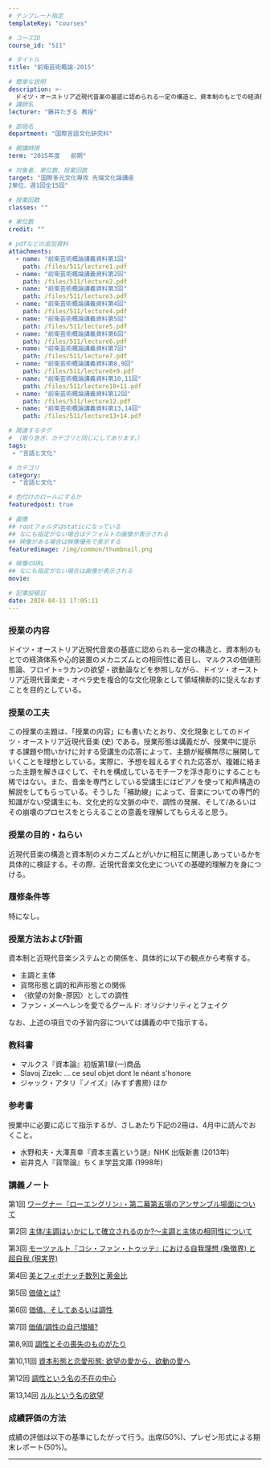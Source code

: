 ```yaml
---
# テンプレート指定
templateKey: "courses"

# コースID
course_id: "511"

# タイトル
title: "前衛芸術概論-2015"

# 簡単な説明
description: >-
  ドイツ・オーストリア近現代音楽の基底に認められる一定の構造と、資本制のもとでの経済体系や心的装置のメカニズムとの相同性に着目し、マルクスの価値形態論、フロイト=ラカンの欲望・欲動論などを参照しながら、ドイツ・オーストリア近現代音楽史・オペラ史を複合的な文化現象として領域横断的に捉えなおすことを目的としている。 ....
# 講師名
lecturer: "藤井たぎる 教授"

# 部局名
department: "国際言語文化研究科"

# 開講時限
term: "2015年度	前期"

# 対象者、単位数、授業回数
target: "国際多元文化専攻 先端文化論講座
2単位、週1回全15回"

# 授業回数
classes: ""

# 単位数
credit: ""

# pdfなどの追加資料
attachments:
  - name: "前衛芸術概論講義資料第1回" 
    path: /files/511/lecture1.pdf
  - name: "前衛芸術概論講義資料第2回" 
    path: /files/511/lecture2.pdf
  - name: "前衛芸術概論講義資料第3回" 
    path: /files/511/lecture3.pdf
  - name: "前衛芸術概論講義資料第4回" 
    path: /files/511/lecture4.pdf
  - name: "前衛芸術概論講義資料第5回" 
    path: /files/511/lecture5.pdf
  - name: "前衛芸術概論講義資料第6回" 
    path: /files/511/lecture6.pdf
  - name: "前衛芸術概論講義資料第7回" 
    path: /files/511/lecture7.pdf
  - name: "前衛芸術概論講義資料第8,9回" 
    path: /files/511/lecture8+9.pdf
  - name: "前衛芸術概論講義資料第10,11回" 
    path: /files/511/lecture10+11.pdf
  - name: "前衛芸術概論講義資料第12回" 
    path: /files/511/lecture12.pdf
  - name: "前衛芸術概論講義資料第13,14回" 
    path: /files/511/lecture13+14.pdf

# 関連するタグ
# （取り急ぎ、カテゴリと同じにしてあります。）
tags:
 - "言語と文化"

# カテゴリ
category:
 - "言語と文化"

# 色付けのロールにするか
featuredpost: true

# 画像
## rootフォルダはstaticになっている
## なにも指定がない場合はデフォルトの画像が表示される
## 映像がある場合は映像優先で表示する
featuredimage: /img/common/thumbnail.png

# 映像のURL
## なにも指定がない場合は画像が表示される
movie: 

# 記事投稿日
date: 2020-04-11 17:05:11
---
```


### 授業の内容

ドイツ・オーストリア近現代音楽の基底に認められる一定の構造と、資本制のもとでの経済体系や心的装置のメカニズムとの相同性に着目し、マルクスの価値形態論、フロイト=ラカンの欲望・欲動論などを参照しながら、ドイツ・オーストリア近現代音楽史・オペラ史を複合的な文化現象として領域横断的に捉えなおすことを目的としている。


### 授業の工夫

この授業の主題は、「授業の内容」にも書いたとおり、文化現象としてのドイツ・オーストリア近現代音楽 (史) である。授業形態は講義だが、授業中に提示する課題や問いかけに対する受講生の応答によって、主題が縦横無尽に展開していくことを理想としている。実際に、予想を超えるすぐれた応答が、複雑に絡まった主題を解きほぐして、それを構成しているモチーフを浮き彫りにすることも稀ではない。また、音楽を専門としている受講生にはピアノを使って和声構造の解説をしてもらっている。そうした「補助線」によって、音楽についての専門的知識がない受講生にも、文化史的な文脈の中で、調性の発展、そして/あるいはその崩壊のプロセスをとらえることの意義を理解してもらえると思う。





### 授業の目的・ねらい

近現代音楽の構造と資本制のメカニズムとがいかに相互に関連しあっているかを具体的に検証する。その際、近現代音楽文化史についての基礎的理解力を身につける。

### 履修条件等

特になし。

### 授業方法および計画

資本制と近現代音楽システムとの関係を、具体的に以下の観点から考察する。

* 主調と主体
* 貨幣形態と調的和声形態との関係
* 〈欲望の対象-原因〉としての調性
* ファン・メーヘレンを愛でるグールド: オリジナリティとフェイク

なお、上述の項目での予習内容については講義の中で指示する。

### 教科書

* マルクス『資本論』初版第1章(一)商品
* Slavoj Zizek: ... ce seul objet dont le néant s'honore
* ジャック・アタリ『ノイズ』(みすず書房) ほか

### 参考書

授業中に必要に応じて指示するが、さしあたり下記の2冊は、4月中に読んでおくこと。

* 水野和夫・大澤真幸『資本主義という謎』NHK 出版新書 (2013年)
* 岩井克人『貨幣論』ちくま学芸文庫 (1998年)





### 講義ノート

第1回
[ワーグナー『ローエングリン』・第二幕第五場のアンサンブル場面について](https://ocw.nagoya-u.jp/files/511/lecture1.pdf) 


第2回
[主体/主調はいかにして確立されるのか?～主調と主体の相同性について](https://ocw.nagoya-u.jp/files/511/lecture2.pdf) 


第3回
[モーツァルト『コシ・ファン・トゥッテ』における自我理想 (象徴界) と超自我 (現実界)](https://ocw.nagoya-u.jp/files/511/lecture3.pdf) 


第4回
[美とフィボナッチ数列と黄金比](https://ocw.nagoya-u.jp/files/511/lecture4.pdf) 


第5回
[価値とは?](https://ocw.nagoya-u.jp/files/511/lecture5.pdf) 


第6回
[価値、そしてあるいは調性](https://ocw.nagoya-u.jp/files/511/lecture6.pdf) 


第7回
[価値/調性の自己増殖?](https://ocw.nagoya-u.jp/files/511/lecture7.pdf) 


第8,9回
[調性とその喪失のものがたり](https://ocw.nagoya-u.jp/files/511/lecture8+9.pdf) 


第10,11回
[資本形態と恋愛形態: 欲望の愛から、欲動の愛へ](https://ocw.nagoya-u.jp/files/511/lecture10+11.pdf) 


第12回
[調性という名の不在の中心](https://ocw.nagoya-u.jp/files/511/lecture12.pdf) 


第13,14回
[ルルという名の欲望](https://ocw.nagoya-u.jp/files/511/lecture13+14.pdf) 







### 成績評価の方法

成績の評価は以下の基準にしたがって行う。出席(50%)、プレゼン形式による期末レポート(50%)。



-----